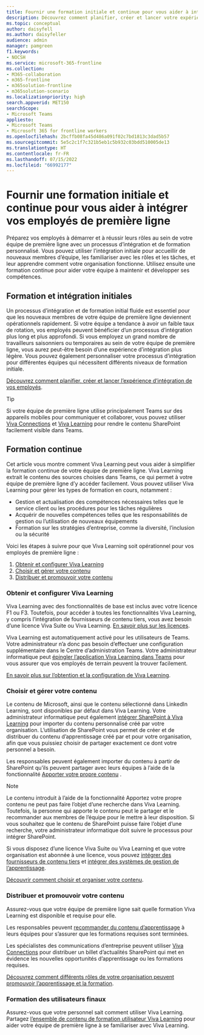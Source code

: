 ```yaml
---
title: Fournir une formation initiale et continue pour vous aider à intégrer vos employés de première ligne
description: Découvrez comment planifier, créer et lancer votre expérience d’intégration de travail en première ligne.
ms.topic: conceptual
author: daisyfell
ms.author: daisyfeller
audience: admin
manager: pamgreen
f1.keywords:
- NOCSH
ms.service: microsoft-365-frontline
ms.collection:
- M365-collaboration
- m365-frontline
- m365solution-frontline
- m365solution-scenario
ms.localizationpriority: high
search.appverid: MET150
searchScope:
- Microsoft Teams
appliesto:
- Microsoft Teams
- Microsoft 365 for frontline workers
ms.openlocfilehash: 2bcffb08fa45d486a091f02c7bd1813c3dad5b57
ms.sourcegitcommit: 5e5c2c1f7c321b5eb1c5b932c03bdd510005de13
ms.translationtype: HT
ms.contentlocale: fr-FR
ms.lasthandoff: 07/15/2022
ms.locfileid: "66992177"
---
```

# <a name="provide-initial-and-ongoing-training-to-help-onboard-your-frontline-workers"></a>Fournir une formation initiale et continue pour vous aider à intégrer vos employés de première ligne

Préparez vos employés à démarrer et à réussir leurs rôles au sein de votre équipe de première ligne avec un processus d’intégration et de formation personnalisé. Vous pouvez utiliser l’intégration initiale pour accueillir de nouveaux membres d’équipe, les familiariser avec les rôles et les tâches, et leur apprendre comment votre organisation fonctionne. Utilisez ensuite une formation continue pour aider votre équipe à maintenir et développer ses compétences.

## <a name="initial-training-and-onboarding"></a>Formation et intégration initiales

Un processus d’intégration et de formation initial fluide est essentiel pour que les nouveaux membres de votre équipe de première ligne deviennent opérationnels rapidement. Si votre équipe a tendance à avoir un faible taux de rotation, vos employés peuvent bénéficier d’un processus d’intégration plus long et plus approfondi. Si vous employez un grand nombre de travailleurs saisonniers ou temporaires au sein de votre équipe de première ligne, vous aurez peut-être besoin d’une expérience d’intégration plus légère. Vous pouvez également personnaliser votre processus d’intégration pour différentes équipes qui nécessitent différents niveaux de formation initiale.

[Découvrez comment planifier, créer et lancer l’expérience d’intégration de vos employés](/sharepoint/onboard-employees).

> [!TIP]
> Si votre équipe de première ligne utilise principalement Teams sur des appareils mobiles pour communiquer et collaborer, vous pouvez utiliser [Viva Connections](/viva/connections/viva-connections-overview) et [Viva Learning](/viva/learning/overview-viva-learning) pour rendre le contenu SharePoint facilement visible dans Teams.

## <a name="ongoing-training"></a>Formation continue

Cet article vous montre comment Viva Learning peut vous aider à simplifier la formation continue de votre équipe de première ligne. Viva Learning extrait le contenu des sources choisies dans Teams, ce qui permet à votre équipe de première ligne d’y accéder facilement. Vous pouvez utiliser Viva Learning pour gérer les types de formation en cours, notamment :

- Gestion et actualisation des compétences nécessaires telles que le service client ou les procédures pour les tâches régulières
- Acquérir de nouvelles compétences telles que les responsabilités de gestion ou l’utilisation de nouveaux équipements
- Formation sur les stratégies d’entreprise, comme la diversité, l’inclusion ou la sécurité

Voici les étapes à suivre pour que Viva Learning soit opérationnel pour vos employés de première ligne :

1. [Obtenir et configurer Viva Learning](#get-and-set-up-viva-learning)
2. [Choisir et gérer votre contenu](#choose-and-manage-your-content)
3. [Distribuer et promouvoir votre contenu](#distribute-and-promote-your-content)

### <a name="get-and-set-up-viva-learning"></a>Obtenir et configurer Viva Learning

Viva Learning avec des fonctionnalités de base est inclus avec votre licence F1 ou F3. Toutefois, pour accéder à toutes les fonctionnalités Viva Learning, y compris l’intégration de fournisseurs de contenu tiers, vous avez besoin d’une licence Viva Suite ou Viva Learning. [En savoir plus sur les licences](https://www.microsoft.com/microsoft-viva/learning?activetab=pivot:overviewtab&rtc=1#office-SKUChooser-wdv2jeb).

Viva Learning est automatiquement activé pour les utilisateurs de Teams. Votre administrateur n’a donc pas besoin d’effectuer une configuration supplémentaire dans le Centre d’administration Teams. Votre administrateur informatique peut [épingler l’application Viva Learning dans Teams](/microsoftteams/teams-app-setup-policies#pin-apps) pour vous assurer que vos employés de terrain peuvent la trouver facilement.

[En savoir plus sur l’obtention et la configuration de Viva Learning](/viva/learning/set-up-viva-learning).

### <a name="choose-and-manage-your-content"></a>Choisir et gérer votre contenu

Le contenu de Microsoft, ainsi que le contenu sélectionné dans LinkedIn Learning, sont disponibles par défaut dans Viva Learning. Votre administrateur informatique peut également [intégrer SharePoint à Viva Learning](/viva/learning/configure-sharepoint-content-source) pour importer du contenu personnalisé créé par votre organisation. L’utilisation de SharePoint vous permet de créer et de distribuer du contenu d’apprentissage créé par et pour votre organisation, afin que vous puissiez choisir de partager exactement ce dont votre personnel a besoin.

Les responsables peuvent également importer du contenu à partir de SharePoint qu’ils peuvent partager avec leurs équipes à l’aide de la fonctionnalité [Apporter votre propre contenu](https://support.microsoft.com/office/bring-your-own-content-to-viva-learning-692bfe1a-0e8d-467c-b5a7-4e17c132ae93) .

> [!NOTE]
> Le contenu introduit à l’aide de la fonctionnalité Apportez votre propre contenu ne peut pas faire l’objet d’une recherche dans Viva Learning. Toutefois, la personne qui apporte le contenu peut le partager et le recommander aux membres de l’équipe pour le mettre à leur disposition. Si vous souhaitez que le contenu de SharePoint puisse faire l’objet d’une recherche, votre administrateur informatique doit suivre le processus pour intégrer SharePoint.

Si vous disposez d’une licence Viva Suite ou Viva Learning et que votre organisation est abonnée à une licence, vous pouvez [intégrer des fournisseurs de contenu tiers](/viva/learning/configure-other-content-sources) et [intégrer des systèmes de gestion de l’apprentissage](/viva/learning/configure-lms).

[Découvrir comment choisir et organiser votre contenu](/viva/solutions/incorporate-learning#step-3-choose-and-curate-your-learning-content).

### <a name="distribute-and-promote-your-content"></a>Distribuer et promouvoir votre contenu

Assurez-vous que votre équipe de première ligne sait quelle formation Viva Learning est disponible et requise pour elle.

Les responsables peuvent [recommander du contenu d’apprentissage](https://support.microsoft.com/office/recommend-and-manage-content-in-viva-learning-77f9dcbf-41a8-4b19-b4d1-b99c406f37b8) à leurs équipes pour s’assurer que les formations requises sont terminées.

Les spécialistes des communications d’entreprise peuvent utiliser [Viva Connections](/viva/connections/viva-connections-overview) pour distribuer un billet d’actualités SharePoint qui met en évidence les nouvelles opportunités d’apprentissage ou les formations requises.

[Découvrez comment différents rôles de votre organisation peuvent promouvoir l’apprentissage et la formation](/viva/solutions/incorporate-learning#step-4-distribute-and-promote-learning-content).

### <a name="end-user-training"></a>Formation des utilisateurs finaux

Assurez-vous que votre personnel sait comment utiliser Viva Learning. Partagez [l’ensemble de contenu de formation utilisateur Viva Learning](https://support.microsoft.com/office/viva-learning-01bfed12-c327-41e0-a68f-7fa527dcc98a) pour aider votre équipe de première ligne à se familiariser avec Viva Learning.
